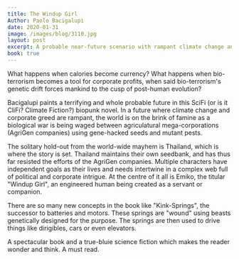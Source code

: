 ```yaml
---
title: The Windup Girl
Author: Paolo Bacigalupi
date: 2020-01-31
image: /images/blog/3110.jpg
layout: post
excerpt: A probable near-future scenario with rampant climate change and biological warfare.
book: true
---
```


What happens when calories become currency? What happens when bio-terrorism becomes a tool for corporate profits, when said bio-terrorism's genetic drift forces mankind to the cusp of post-human evolution? 

Bacigalupi paints a terrifying and whole probable future in this SciFi (or is it CliFi? Climate Fiction?) biopunk novel. In a future where climate change and corporate greed are rampant, the world is on the brink of famine as a biological war is being waged between agriculatural mega-corporations (AgriGen companies) using gene-hacked seeds and mutant pests.

The solitary hold-out from the world-wide mayhem is Thailand, which is where the story is set. Thailand maintains their own seedbank, and has thus far resisted the efforts of the AgriGen companies. Multiple characters have independent goals as their lives and needs intertwine in a complex web full of political and corporate intrigue. At the centre of it all is Emiko, the titular "Windup Girl", an engineered human being created as a servant or companion.

There are so many new concepts in the book like "Kink-Springs", the successor to batteries and motors. These springs are "wound" using beasts genetically designed for the purpose. The springs are then used to drive things like dirigibles, cars or even elevators.

A spectacular book and a true-bluie science fiction which makes the reader wonder and think. A must read.
